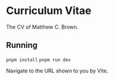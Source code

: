# Curriculum Vitae

The CV of Matthew C. Brown.

## Running

`pnpm install`
`pnpm run dev`

Navigate to the URL shown to you by Vite.
